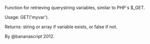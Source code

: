 ﻿Function for retrieving querystring variables, similar to PHP´s $_GET.

Usage: GET('myvar').

Returns: string or array if variable exists, or false if not.

By @bananascript 2012.
